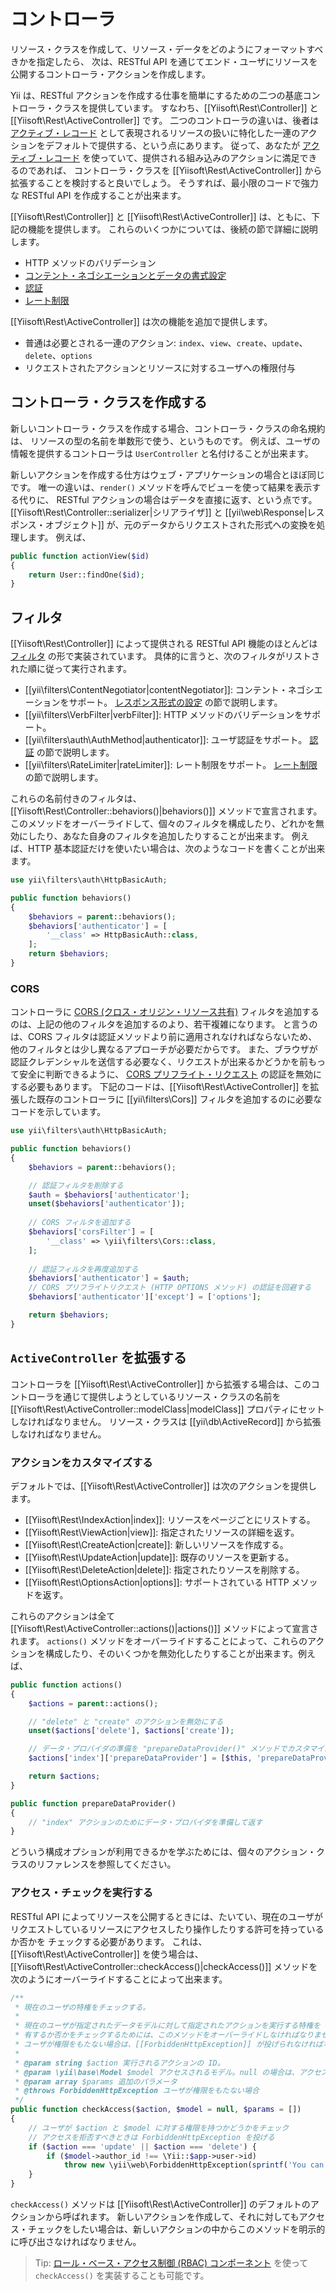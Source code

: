 コントローラ
============

リソース・クラスを作成して、リソース・データをどのようにフォーマットすべきかを指定したら、
次は、RESTful API を通じてエンド・ユーザにリソースを公開するコントローラ・アクションを作成します。

Yii は、RESTful アクションを作成する仕事を簡単にするための二つの基底コントローラ・クラスを提供しています。
すなわち、[[Yiisoft\Rest\Controller]] と [[Yiisoft\Rest\ActiveController]] です。
二つのコントローラの違いは、後者は [アクティブ・レコード](db-active-record.md) として表現されるリソースの扱いに特化した一連のアクションをデフォルトで提供する、という点にあります。
従って、あなたが [アクティブ・レコード](db-active-record.md) を使っていて、提供される組み込みのアクションに満足できるのであれば、
コントローラ・クラスを [[Yiisoft\Rest\ActiveController]] から拡張することを検討すると良いでしょう。
そうすれば、最小限のコードで強力な RESTful API を作成することが出来ます。

[[Yiisoft\Rest\Controller]] と [[Yiisoft\Rest\ActiveController]] は、ともに、下記の機能を提供します。
これらのいくつかについては、後続の節で詳細に説明します。

* HTTP メソッドのバリデーション
* [コンテント・ネゴシエーションとデータの書式設定](rest-response-formatting.md)
* [認証](rest-authentication.md)
* [レート制限](rest-rate-limiting.md)

[[Yiisoft\Rest\ActiveController]] は次の機能を追加で提供します。

* 普通は必要とされる一連のアクション: `index`、`view`、`create`、`update`、`delete`、`options`
* リクエストされたアクションとリソースに対するユーザへの権限付与


## コントローラ・クラスを作成する <span id="creating-controller"></span>

新しいコントローラ・クラスを作成する場合、コントローラ・クラスの命名規約は、
リソースの型の名前を単数形で使う、というものです。
例えば、ユーザの情報を提供するコントローラは `UserController` と名付けることが出来ます。

新しいアクションを作成する仕方はウェブ・アプリケーションの場合とほぼ同じです。
唯一の違いは、`render()` メソッドを呼んでビューを使って結果を表示する代りに、
RESTful アクションの場合はデータを直接に返す、という点です。
[[Yiisoft\Rest\Controller::serializer|シリアライザ]] と [[yii\web\Response|レスポンス・オブジェクト]] が、元のデータからリクエストされた形式への変換を処理します。
例えば、

```php
public function actionView($id)
{
    return User::findOne($id);
}
```


## フィルタ <span id="filters"></span>

[[Yiisoft\Rest\Controller]] によって提供される RESTful API 機能のほとんどは [フィルタ](structure-filters.md) の形で実装されています。
具体的に言うと、次のフィルタがリストされた順に従って実行されます。

* [[yii\filters\ContentNegotiator|contentNegotiator]]: コンテント・ネゴシエーションをサポート。
  [レスポンス形式の設定](rest-response-formatting.md) の節で説明します。
* [[yii\filters\VerbFilter|verbFilter]]: HTTP メソッドのバリデーションをサポート。
* [[yii\filters\auth\AuthMethod|authenticator]]: ユーザ認証をサポート。
  [認証](rest-authentication.md) の節で説明します。
* [[yii\filters\RateLimiter|rateLimiter]]: レート制限をサポート。
  [レート制限](rest-rate-limiting.md) の節で説明します。

これらの名前付きのフィルタは、[[Yiisoft\Rest\Controller::behaviors()|behaviors()]] メソッドで宣言されます。
このメソッドをオーバーライドして、個々のフィルタを構成したり、どれかを無効にしたり、あなた自身のフィルタを追加したりすることが出来ます。
例えば、HTTP 基本認証だけを使いたい場合は、次のようなコードを書くことが出来ます。

```php
use yii\filters\auth\HttpBasicAuth;

public function behaviors()
{
    $behaviors = parent::behaviors();
    $behaviors['authenticator'] = [
        '__class' => HttpBasicAuth::class,
    ];
    return $behaviors;
}
```


### CORS <span id="cors"></span>

コントローラに [CORS (クロス・オリジン・リソース共有)](structure-filters.md#cors) フィルタを追加するのは、上記の他のフィルタを追加するのより、若干複雑になります。
と言うのは、CORS フィルタは認証メソッドより前に適用されなければならないため、
他のフィルタとは少し異なるアプローチが必要だからです。
また、ブラウザが認証クレデンシャルを送信する必要なく、リクエストが出来るかどうかを前もって安全に判断できるように、
[CORS プリフライト・リクエスト](https://developer.mozilla.org/en-US/docs/Web/HTTP/Access_control_CORS#Preflighted_requests) の認証を無効にする必要もあります。
下記のコードは、[[Yiisoft\Rest\ActiveController]] を拡張した既存のコントローラに [[yii\filters\Cors]] フィルタを追加するのに必要なコードを示しています。

```php
use yii\filters\auth\HttpBasicAuth;

public function behaviors()
{
    $behaviors = parent::behaviors();

    // 認証フィルタを削除する
    $auth = $behaviors['authenticator'];
    unset($behaviors['authenticator']);
    
    // CORS フィルタを追加する
    $behaviors['corsFilter'] = [
        '__class' => \yii\filters\Cors::class,
    ];
    
    // 認証フィルタを再度追加する
    $behaviors['authenticator'] = $auth;
    // CORS プリフライトリクエスト (HTTP OPTIONS メソッド) の認証を回避する
    $behaviors['authenticator']['except'] = ['options'];

    return $behaviors;
}
```


## `ActiveController` を拡張する <span id="extending-active-controller"></span>

コントローラを [[Yiisoft\Rest\ActiveController]] から拡張する場合は、このコントローラを通じて提供しようとしているリソース・クラスの名前を
[[Yiisoft\Rest\ActiveController::modelClass|modelClass]] プロパティにセットしなければなりません。
リソース・クラスは [[yii\db\ActiveRecord]] から拡張しなければなりません。


### アクションをカスタマイズする <span id="customizing-actions"></span>

デフォルトでは、[[Yiisoft\Rest\ActiveController]] は次のアクションを提供します。

* [[Yiisoft\Rest\IndexAction|index]]: リソースをページごとにリストする。
* [[Yiisoft\Rest\ViewAction|view]]: 指定されたリソースの詳細を返す。
* [[Yiisoft\Rest\CreateAction|create]]: 新しいリソースを作成する。
* [[Yiisoft\Rest\UpdateAction|update]]: 既存のリソースを更新する。
* [[Yiisoft\Rest\DeleteAction|delete]]: 指定されたりソースを削除する。
* [[Yiisoft\Rest\OptionsAction|options]]: サポートされている HTTP メソッドを返す。

これらのアクションは全て [[Yiisoft\Rest\ActiveController::actions()|actions()]] メソッドによって宣言されます。
`actions()` メソッドをオーバーライドすることによって、これらのアクションを構成したり、そのいくつかを無効化したりすることが出来ます。例えば、

```php
public function actions()
{
    $actions = parent::actions();

    // "delete" と "create" のアクションを無効にする
    unset($actions['delete'], $actions['create']);

    // データ・プロバイダの準備を "prepareDataProvider()" メソッドでカスタマイズする
    $actions['index']['prepareDataProvider'] = [$this, 'prepareDataProvider'];

    return $actions;
}

public function prepareDataProvider()
{
    // "index" アクションのためにデータ・プロバイダを準備して返す
}
```

どういう構成オプションが利用できるかを学ぶためには、個々のアクション・クラスのリファレンスを参照してください。


### アクセス・チェックを実行する <span id="performing-access-check"></span>

RESTful API によってリソースを公開するときには、たいてい、現在のユーザがリクエストしているリソースにアクセスしたり操作したりする許可を持っているか否かを
チェックする必要があります。
これは、[[Yiisoft\Rest\ActiveController]] を使う場合は、[[Yiisoft\Rest\ActiveController::checkAccess()|checkAccess()]] メソッドを次のようにオーバーライドすることによって出来ます。

```php
/**
 * 現在のユーザの特権をチェックする。
 *
 * 現在のユーザが指定されたデータモデルに対して指定されたアクションを実行する特権を
 * 有するか否かをチェックするためには、このメソッドをオーバーライドしなければなりません。
 * ユーザが権限をもたない場合は、[[ForbiddenHttpException]] が投げられなければなりません。
 *
 * @param string $action 実行されるアクションの ID。
 * @param \yii\base\Model $model アクセスされるモデル。null の場合は、アクセスされる特定のモデルが無いことを意味する。
 * @param array $params 追加のパラメータ
 * @throws ForbiddenHttpException ユーザが権限をもたない場合
 */
public function checkAccess($action, $model = null, $params = [])
{
    // ユーザが $action と $model に対する権限を持つかどうかをチェック
    // アクセスを拒否すべきときは ForbiddenHttpException を投げる
    if ($action === 'update' || $action === 'delete') {
        if ($model->author_id !== \Yii::$app->user->id)
            throw new \yii\web\ForbiddenHttpException(sprintf('You can only %s articles that you\'ve created.', $action));
    }
}
```

`checkAccess()` メソッドは [[Yiisoft\Rest\ActiveController]] のデフォルトのアクションから呼ばれます。
新しいアクションを作成して、それに対してもアクセス・チェックをしたい場合は、新しいアクションの中からこのメソッドを明示的に呼び出さなければなりません。

> Tip: [ロール・ベース・アクセス制御 (RBAC) コンポーネント](security-authorization.md) を使って `checkAccess()` を実装することも可能です。
